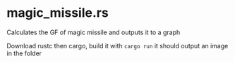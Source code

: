 # magic_missile.rs
Calculates the GF of magic missile and outputs it to a graph

Download rustc then cargo, build it with ```cargo run``` it should output an image in the folder
